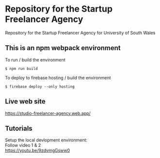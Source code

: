 # Repository for the Startup Freelancer Agency

Repository for the Startup Freelancer Agency for University of South Wales


## This is an npm webpack environment  
To run / build the environment
```console
$ npm run build

```  

To deploy to firebase hosting / build the environment  
```console  
$ firebase deploy --only hosting  

```  

## Live web site  
https://studio-freelancer-agency.web.app/  

## Tutorials
Setup the local devlopment environment:  
Follow video 1 & 2  
https://youtu.be/9zdvmgGsww0  